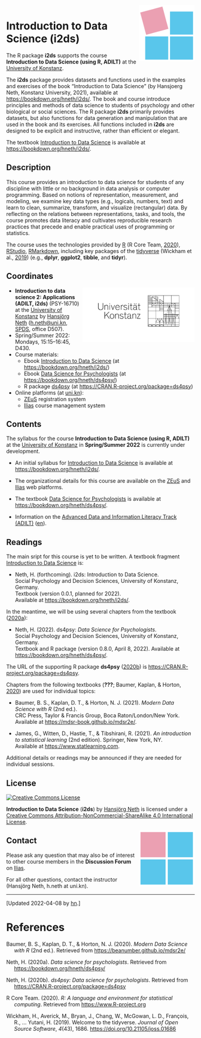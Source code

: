 
<!-- README.md is generated from README.Rmd. Please edit the .Rmd file. -->
<!-- badges: start: -->
<!-- badges: end. -->
<!-- i2ds logo: -->
<!-- ![](i2ds_logo_1.png) -->

<a href="https://www.spds.uni-konstanz.de/">
<img src = "./inst/images/i2ds_logo_1.png" alt = "i2ds" align = "right" width = "150" style = "width: 150px; float: right; border:15;"/>
</a>

# Introduction to Data Science (i2ds)

The R package **i2ds** supports the course **Introduction to Data
Science (using R, ADILT)** at the [University of
Konstanz](https://www.uni-konstanz.de/en/).

<!-- From package description: -->

The **i2ds** package provides datasets and functions used in the
examples and exercises of the book “Introduction to Data Science” (by
Hansjoerg Neth, Konstanz University, 2021), available at
<a href="https://bookdown.org/hneth/i2ds/" class="uri">https://bookdown.org/hneth/i2ds/</a>.
The book and course introduce principles and methods of data science to
students of psychology and other biological or social sciences. The R
package **i2ds** primarily provides datasets, but also functions for
data generation and manipulation that are used in the book and its
exercises. All functions included in **i2ds** are designed to be
explicit and instructive, rather than efficient or elegant.

The textbook [Introduction to Data
Science](https://bookdown.org/hneth/i2ds/) is available at
<a href="https://bookdown.org/hneth/i2ds/" class="uri">https://bookdown.org/hneth/i2ds/</a>.

## Description

<!-- Abstract: [2020-09-17]  -->
<!-- Contents: -->

This course provides an introduction to data science for students of any
discipline with little or no background in data analysis or computer
programming. Based on notions of representation, measurement, and
modeling, we examine key data types (e.g., logicals, numbers, text) and
learn to clean, summarize, transform, and visualize (rectangular) data.
By reflecting on the relations between representations, tasks, and
tools, the course promotes data literacy and cultivates reproducible
research practices that precede and enable practical uses of programming
or statistics.

<!-- Tools/technology: -->

The course uses the technologies provided by
[R](https://www.r-project.org/) (R Core Team, [2020](#ref-R-base)),
[RStudio](https://rstudio.com/),
[RMarkdown](https://rmarkdown.rstudio.com/), including key packages of
the [tidyverse](https://www.tidyverse.org/) (Wickham et al.,
[2019](#ref-tidyverse)) (e.g., **dplyr**, **ggplot2**, **tibble**, and
**tidyr**).

## Coordinates

<!-- uni.kn logo and link: -->
<!-- ![](./inst/images/uniKn_logo.png) -->

<a href = "https://www.uni-konstanz.de/en/">
<img src = "./inst/images/uniKn_logo.png" alt = "uni.kn" align = "right" width = "300px" style = "width: 300px; float: right; border: 20px;"/>
<!-- <img src = "./inst/images/uniKn_logo_s.png" alt = "uni.kn" style = "float: right; border:20;"/> -->
</a>

<!-- Spring/Summer 2022: -->

-   **Introduction to data science 2: Applications (ADILT, i2ds)**
    (PSY-16710) at the [University of
    Konstanz](https://www.uni-konstanz.de/en/) by [Hansjörg
    Neth](https://neth.de/)
    (<a href="mailto:h.neth@uni.kn" class="email">h.neth@uni.kn</a>,
    [SPDS](https://www.spds.uni-konstanz.de/), office D507).
-   Spring/Summer 2022: Mondays, 15:15–16:45, D430.
-   Course materials:
    -   Ebook [Introduction to Data
        Science](https://bookdown.org/hneth/i2ds/) (at
        <a href="https://bookdown.org/hneth/i2ds/" class="uri">https://bookdown.org/hneth/i2ds/</a>)
    -   Ebook [Data Science for
        Psychologists](https://bookdown.org/hneth/ds4psy/) (at
        <a href="https://bookdown.org/hneth/ds4psy/" class="uri">https://bookdown.org/hneth/ds4psy/</a>)
    -   R package [ds4psy](https://CRAN.R-project.org/package=ds4psy)
        (at
        <a href="https://CRAN.R-project.org/package=ds4psy" class="uri">https://CRAN.R-project.org/package=ds4psy</a>)
-   Online platforms (at [uni.kn](https://www.uni-konstanz.de/en/)):
    -   [ZEuS](https://zeus.uni-konstanz.de:443/hioserver/pages/startFlow.xhtml?_flowId=detailView-flow&unitId=93121&periodId=557&navigationPosition=hisinoneLehrorganisation,examEventOverviewOwn)
        registration system
    -   [Ilias](https://ilias.uni-konstanz.de/goto_ILIASKONSTANZ_crs_1392107.html)
        course management system

<!-- Add blank line. -->

## Contents

The syllabus for the course **Introduction to Data Science (using R,
ADILT)** at the [University of
Konstanz](https://www.uni-konstanz.de/en/) in **Spring/Summer 2022** is
currently under development.

-   An initial syllabus for [Introduction to Data
    Science](https://bookdown.org/hneth/i2ds/) is available at
    <a href="https://bookdown.org/hneth/i2ds/" class="uri">https://bookdown.org/hneth/i2ds/</a>.

-   The organizational details for this course are available on the
    [ZEuS](https://zeus.uni-konstanz.de:443/hioserver/pages/startFlow.xhtml?_flowId=detailView-flow&unitId=93121&periodId=557&navigationPosition=hisinoneLehrorganisation,examEventOverviewOwn)
    and
    [Ilias](https://ilias.uni-konstanz.de/goto_ILIASKONSTANZ_crs_1392107.html)
    web platforms.

-   The textbook [Data Science for
    Psychologists](https://bookdown.org/hneth/ds4psy/) is available at
    <a href="https://bookdown.org/hneth/ds4psy/" class="uri">https://bookdown.org/hneth/ds4psy/</a>.

-   Information on the [Advanced Data and Information Literacy Track
    (ADILT)](https://www.uni-konstanz.de/adilt/)
    ([en](https://www.uni-konstanz.de/en/adilt/)).

<!-- Add blank line. -->

## Readings

The main sript for this course is yet to be written. A textbook fragment
[Introduction to Data Science](https://bookdown.org/hneth/i2ds/) is:

-   Neth, H. (forthcoming). i2ds: Introduction to Data Science.  
    Social Psychology and Decision Sciences, University of Konstanz,
    Germany.  
    Textbook (version 0.0.1, planned for 2022).  
    Available at
    <a href="https://bookdown.org/hneth/i2ds/" class="uri">https://bookdown.org/hneth/i2ds/</a>.

In the meantime, we will be using several chapters from the textbook
([2020](#ref-ds4psyBook)[a](#ref-ds4psyBook)):

-   Neth, H. (2022). ds4psy: *Data Science for Psychologists*.  
    Social Psychology and Decision Sciences, University of Konstanz,
    Germany.  
    Textbook and R package (version 0.8.0, April 8, 2022). Available at
    <a href="https://bookdown.org/hneth/ds4psy/" class="uri">https://bookdown.org/hneth/ds4psy/</a>.

The URL of the supporting R package **ds4psy**
([2020](#ref-R-ds4psy)[b](#ref-R-ds4psy)) is
<a href="https://CRAN.R-project.org/package=ds4psy" class="uri">https://CRAN.R-project.org/package=ds4psy</a>.

<!-- Other books and chapters: -->

Chapters from the following textbooks (<span class="citeproc-not-found"
data-reference-id="JamesEtAl2021">**???**</span>; Baumer, Kaplan, &
Horton, [2020](#ref-mdsr)) are used for individual topics:

-   Baumer, B. S., Kaplan, D. T., & Horton, N. J. (2021). *Modern Data
    Science with R* (2nd ed.).  
    CRC Press, Taylor & Francis Group, Boca Raton/London/New York.  
    Available at
    <a href="https://mdsr-book.github.io/mdsr2e/" class="uri">https://mdsr-book.github.io/mdsr2e/</a>.

-   James, G., Witten, D., Hastie, T., & Tibshirani, R. (2021). *An
    introduction to statistical learning* (2nd edition). Springer, New
    York, NY.  
    Available at
    <a href="https://www.statlearning.com" class="uri">https://www.statlearning.com</a>.

<!-- Add blank line. -->

Additional details or readings may be announced if they are needed for
individual sessions.

## License

<!-- (a) Use online image: -->

<a rel="license" href="https://creativecommons.org/licenses/by-nc-sa/4.0/"><img alt="Creative Commons License" style="border-width:0" src="https://i.creativecommons.org/l/by-nc-sa/4.0/88x31.png" /></a>

<!-- (b) Use local image: -->
<!-- <a rel="license" href="https://creativecommons.org/licenses/by-nc-sa/4.0/"><img alt="Creative Commons License" style="border-width:0" src = "./images/CC_BY_NC_SA.png" /></a> -->
<!-- License text:  -->

<span xmlns:dct="http://purl.org/dc/terms/"
property="dct:title">**Introduction to Data Science** (**i2ds**)</span>
by
<a xmlns:cc="http://creativecommons.org/ns#" href="https://neth.de" property="cc:attributionName" rel="cc:attributionURL">Hansjörg
Neth</a> is licensed under a
<a rel="license" href="https://creativecommons.org/licenses/by-nc-sa/4.0/">Creative
Commons Attribution-NonCommercial-ShareAlike 4.0 International
License</a>.

<!-- i2ds logo: -->
<!-- ![](i2ds_logo_2.png) -->

<a href="https://www.spds.uni-konstanz.de/">
<img src = "./inst/images/i2ds_logo_2.png" alt = "i2ds (square)" align = "right" width = "150" style = "width: 150px; float: right; border:15;"/>
</a>

## Contact

Please ask any question that may also be of interest to other course
members in the **Discussion Forum** on
[Ilias](https://ilias.uni-konstanz.de/goto_ILIASKONSTANZ_crs_1392107.html).

For all other questions, contact the instructor (Hansjörg Neth, h.neth
at uni.kn).

<!-- Footer: -->

------------------------------------------------------------------------

<!-- Update note: -->

\[Updated 2022-04-08 by [hn](https://neth.de).\]

<!-- Automatic references: -->

# References

<!-- eof. -->

<div id="refs" class="references hanging-indent">

<div id="ref-mdsr">

Baumer, B. S., Kaplan, D. T., & Horton, N. J. (2020). *Modern Data
Science with R* (2nd ed.). Retrieved from
<https://beanumber.github.io/mdsr2e/>

</div>

<div id="ref-ds4psyBook">

Neth, H. (2020a). *Data science for psychologists*. Retrieved from
<https://bookdown.org/hneth/ds4psy/>

</div>

<div id="ref-R-ds4psy">

Neth, H. (2020b). *ds4psy: Data science for psychologists*. Retrieved
from <https://CRAN.R-project.org/package=ds4psy>

</div>

<div id="ref-R-base">

R Core Team. (2020). *R: A language and environment for statistical
computing*. Retrieved from <https://www.R-project.org>

</div>

<div id="ref-tidyverse">

Wickham, H., Averick, M., Bryan, J., Chang, W., McGowan, L. D.,
François, R., … Yutani, H. (2019). Welcome to the tidyverse. *Journal of
Open Source Software*, *4*(43), 1686.
<https://doi.org/10.21105/joss.01686>

</div>

</div>
